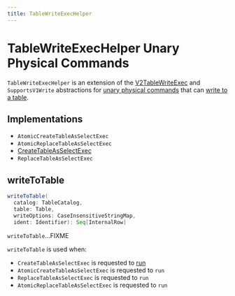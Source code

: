```yaml
---
title: TableWriteExecHelper
---
```


# TableWriteExecHelper Unary Physical Commands

`TableWriteExecHelper` is an extension of the [V2TableWriteExec](V2TableWriteExec.md) and `SupportsV1Write` abstractions for [unary physical commands](#implementations) that can [write to a table](#writeToTable).

## Implementations

* `AtomicCreateTableAsSelectExec`
* `AtomicReplaceTableAsSelectExec`
* [CreateTableAsSelectExec](CreateTableAsSelectExec.md)
* `ReplaceTableAsSelectExec`

## <span id="writeToTable"> writeToTable

```scala
writeToTable(
  catalog: TableCatalog,
  table: Table,
  writeOptions: CaseInsensitiveStringMap,
  ident: Identifier): Seq[InternalRow]
```

`writeToTable`...FIXME

`writeToTable` is used when:

* `CreateTableAsSelectExec` is requested to [run](CreateTableAsSelectExec.md#run)
* `AtomicCreateTableAsSelectExec` is requested to `run`
* `ReplaceTableAsSelectExec` is requested to `run`
* `AtomicReplaceTableAsSelectExec` is requested to `run`
